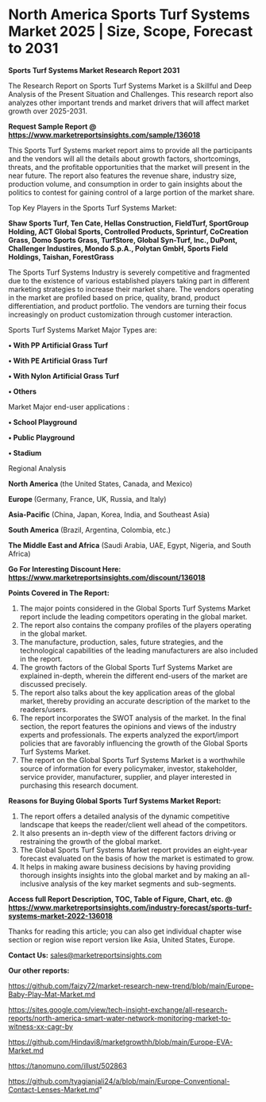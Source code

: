  # North America Sports Turf Systems Market 2025 | Size, Scope, Forecast to 2031

<strong>Sports Turf Systems Market Research Report 2031</strong>

The Research Report on Sports Turf Systems Market is a Skillful and Deep Analysis of the Present Situation and Challenges. This research report also analyzes other important trends and market drivers that will affect market growth over 2025-2031.

<strong>Request Sample Report @ <a href=https://www.marketreportsinsights.com/sample/136018>https://www.marketreportsinsights.com/sample/136018</a></strong>

This Sports Turf Systems market report aims to provide all the participants and the vendors will all the details about growth factors, shortcomings, threats, and the profitable opportunities that the market will present in the near future. The report also features the revenue share, industry size, production volume, and consumption in order to gain insights about the politics to contest for gaining control of a large portion of the market share.

Top Key Players in the Sports Turf Systems Market:

<strong>Shaw Sports Turf, Ten Cate, Hellas Construction, FieldTurf, SportGroup Holding, ACT Global Sports, Controlled Products, Sprinturf, CoCreation Grass, Domo Sports Grass, TurfStore, Global Syn-Turf, Inc., DuPont, Challenger Industires, Mondo S.p.A., Polytan GmbH, Sports Field Holdings, Taishan, ForestGrass</strong>

The Sports Turf Systems Industry is severely competitive and fragmented due to the existence of various established players taking part in different marketing strategies to increase their market share. The vendors operating in the market are profiled based on price, quality, brand, product differentiation, and product portfolio. The vendors are turning their focus increasingly on product customization through customer interaction.

Sports Turf Systems Market Major Types are:

<strong>• With PP Artificial Grass Turf

• With PE Artificial Grass Turf

• With Nylon Artificial Grass Turf

• Others</strong>

Market Major end-user applications :

<strong>• School Playground

• Public Playground

• Stadium</strong>

Regional Analysis

</u><strong><b>North America</b></strong> (the United States, Canada, and Mexico)

<strong><b>Europe </b></strong>(Germany, France, UK, Russia, and Italy)

<strong><b>Asia-Pacific</b></strong> (China, Japan, Korea, India, and Southeast Asia)

<strong><b>South America</b></strong> (Brazil, Argentina, Colombia, etc.)

<strong><b>The Middle East and Africa</b></strong> (Saudi Arabia, UAE, Egypt, Nigeria, and South Africa)

<strong>Go For Interesting Discount Here: <a href=https://www.marketreportsinsights.com/discount/136018>https://www.marketreportsinsights.com/discount/136018</a></strong>

<strong>Points Covered in The Report:</strong>
<ol>
  <li>The major points considered in the Global Sports Turf Systems Market report include the leading competitors operating in the global market.</li>
  <li>The report also contains the company profiles of the players operating in the global market.</li>
  <li>The manufacture, production, sales, future strategies, and the technological capabilities of the leading manufacturers are also included in the report.</li>
  <li>The growth factors of the Global Sports Turf Systems Market are explained in-depth, wherein the different end-users of the market are discussed precisely.</li>
  <li>The report also talks about the key application areas of the global market, thereby providing an accurate description of the market to the readers/users.</li>
  <li>The report incorporates the SWOT analysis of the market. In the final section, the report features the opinions and views of the industry experts and professionals. The experts analyzed the export/import policies that are favorably influencing the growth of the Global Sports Turf Systems Market.</li>
  <li>The report on the Global Sports Turf Systems Market is a worthwhile source of information for every policymaker, investor, stakeholder, service provider, manufacturer, supplier, and player interested in purchasing this research document.</li>
</ol>
<strong>Reasons for Buying Global Sports Turf Systems Market Report:</strong>

<ol>
  <li>The report offers a detailed analysis of the dynamic competitive landscape that keeps the reader/client well ahead of the competitors.</li>
  <li>It also presents an in-depth view of the different factors driving or restraining the growth of the global market.</li>
  <li>The Global Sports Turf Systems Market report provides an eight-year forecast evaluated on the basis of how the market is estimated to grow.</li>
  <li>It helps in making aware business decisions by having providing thorough insights insights into the global market and by making an all-inclusive analysis of the key market segments and sub-segments.</li>
</ol>
<strong>Access full Report Description, TOC, Table of Figure, Chart, etc. @ <a href=https://www.marketreportsinsights.com/industry-forecast/sports-turf-systems-market-2022-136018>https://www.marketreportsinsights.com/industry-forecast/sports-turf-systems-market-2022-136018</a></strong>


Thanks for reading this article; you can also get individual chapter wise section or region wise report version like Asia, United States, Europe.

<strong>Contact Us:</strong>
sales@marketreportsinsights.com

<strong>Our other reports:</strong>

<a href=https://github.com/faizy72/market-research-new-trend/blob/main/Europe-Baby-Play-Mat-Market.md>https://github.com/faizy72/market-research-new-trend/blob/main/Europe-Baby-Play-Mat-Market.md</a>

<a href=https://sites.google.com/view/tech-insight-exchange/all-research-reports/north-america-smart-water-network-monitoring-market-to-witness-xx-cagr-by>https://sites.google.com/view/tech-insight-exchange/all-research-reports/north-america-smart-water-network-monitoring-market-to-witness-xx-cagr-by</a>

<a href=https://github.com/Hindavi8/marketgrowthh/blob/main/Europe-EVA-Market.md>https://github.com/Hindavi8/marketgrowthh/blob/main/Europe-EVA-Market.md</a>

<a href=https://tanomuno.com/illust/502863>https://tanomuno.com/illust/502863</a>

<a href=https://github.com/tyagianjali24/a/blob/main/Europe-Conventional-Contact-Lenses-Market.md>https://github.com/tyagianjali24/a/blob/main/Europe-Conventional-Contact-Lenses-Market.md</a>"
